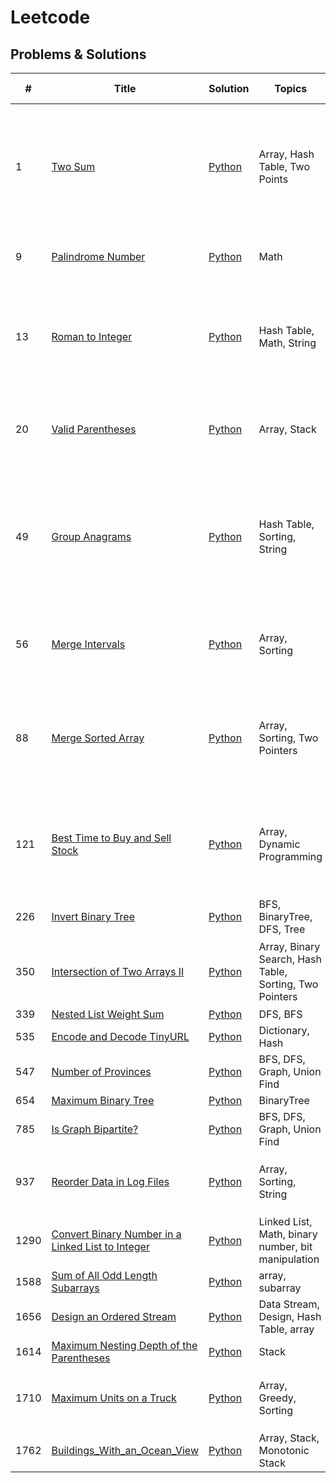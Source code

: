 # Leetcode

## Problems & Solutions

| #    | Title                                                                                                                                 | Solution                                                                                                                                            | Topics                                                  | Base Idea(One line)                                                                                                                         |
| ---- | ------------------------------------------------------------------------------------------------------------------------------------- | --------------------------------------------------------------------------------------------------------------------------------------------------- | ------------------------------------------------------- | ------------------------------------------------------------------------------------------------------------------------------------------- |
| 1    | [Two Sum](https://leetcode.com/problems/two-sum/)                                                                                     | [Python](https://github.com/joohan-lee/Algorithm-Practice/blob/main/leetcode/1_Two%20Sum.md)                                                        | Array, Hash Table, Two Points                           | 1. Hash Table을 이용하여 O(1)으로 complement를 찾을 수 있는가 <br> 2. Sort and search withTwo pointers. Time: O(n) / Space: O(n)            |
| 9    | [Palindrome Number](https://leetcode.com/problems/palindrome-number/)                                                                 | [Python](https://github.com/joohan-lee/Algorithm-Practice/blob/main/leetcode/9_Palindrome%20Number.md)                                              | Math                                                    | 1. Are numbers same when it is reversed and not?                                                                                            |
| 13   | [Roman to Integer](https://leetcode.com/problems/roman-to-integer/)                                                                   | [Python](https://github.com/joohan-lee/Algorithm-Practice/blob/main/leetcode/13_Roman%20to%20Integer.md)                                            | Hash Table, Math, String                                | 1. 뒤 숫자보다 앞 숫자가 작으면 (뒤 숫자 - 앞 숫자)를 더해주어 계산한다는 규칙 발견 <br> 2. Hash Table 사용                                 |
| 20   | [Valid Parentheses](https://leetcode.com/problems/valid-parentheses/)                                                                 | [Python](https://github.com/joohan-lee/Algorithm-Practice/blob/main/leetcode/20_Valid%20Parentheses.md)                                             | Array, Stack                                            | 1. Stack<br> 2. Replace all parentheses with '', if empty then True, else False                                                             |
| 49   | [Group Anagrams](https://leetcode.com/problems/group-anagrams/)                                                                       | [Python](https://github.com/joohan-lee/Algorithm-Practice/blob/main/leetcode/49_Group%20Anagrams.md)                                                | Hash Table, Sorting, String                             | 1. sorting each string and let them key of hash table and let strings values of hash table.<br>(즉, 그룹 별로 hash table에 array를 만든다.) |
| 56   | [Merge Intervals](https://leetcode.com/problems/merge-intervals/)                                                                     | [Python](https://github.com/joohan-lee/Algorithm-Practice/blob/main/leetcode/56_Merge%20Intervals.md)                                               | Array, Sorting                                          | 1. sort the array by start time and when merging, choose latest end time.                                                                   |
| 88   | [Merge Sorted Array](https://leetcode.com/problems/merge-sorted-array/)                                                               | [Python](https://github.com/joohan-lee/Algorithm-Practice/blob/main/leetcode/88_Merge%20Sorted%20Array.md)                                          | Array, Sorting, Two Pointers                            | 1. nums1의 m 뒷부분에 nums2를 붙이고 sort <br> 2. 뒷 부분부터 채워서 array 중간 삽입 상황을 피한다                                          |
| 121  | [Best Time to Buy and Sell Stock](https://leetcode.com/problems/best-time-to-buy-and-sell-stock/)                                     | [Python](https://github.com/joohan-lee/Algorithm-Practice/blob/main/leetcode/121_Best%20Time%20to%20Buy%20and%20Sell%20Stock.md)                    | Array, Dynamic Programming                              | 1. bottom up DP (우리의 관심사인 Max profit(=OPT)을 가지고 업데이트해주는 것이 중요.)                                                       |
| 226  | [Invert Binary Tree](https://leetcode.com/problems/invert-binary-tree/)                                                               | [Python](https://github.com/joohan-lee/Algorithm-Practice/blob/main/leetcode/226_Invert%20Binary%20Tree.md)                                         | BFS, BinaryTree, DFS, Tree                              |                                                                                                                                             |
| 350  | [Intersection of Two Arrays II](https://leetcode.com/problems/intersection-of-two-arrays-ii/)                                         | [Python](https://github.com/joohan-lee/Algorithm-Practice/blob/main/leetcode/350_Intersection%20of%20Two%20Arrays%20II.md)                          | Array, Binary Search, Hash Table, Sorting, Two Pointers | 1. Dictionary(Hash Map)을 이용하여 intersection search                                                                                      |
| 339  | [Nested List Weight Sum](https://leetcode.com/problems/nested-list-weight-sum/)                                                       | [Python](https://github.com/joohan-lee/Algorithm-Practice/blob/main/leetcode/339_Nested%20List%20Weight%20Sum.md)                                   | DFS, BFS                                                |
| 535  | [Encode and Decode TinyURL](https://leetcode.com/problems/encode-and-decode-tinyurl/)                                                 | [Python](https://github.com/joohan-lee/Algorithm-Practice/blob/main/leetcode/535_Encode%20and%20Decode%20TinyURL.md)                                | Dictionary, Hash                                        |
| 547  | [Number of Provinces](https://leetcode.com/problems/number-of-provinces/)                                                             | [Python](https://github.com/joohan-lee/Algorithm-Practice/blob/main/leetcode/547_Number%20of%20Provinces.md)                                        | BFS, DFS, Graph, Union Find                             |
| 654  | [Maximum Binary Tree](https://leetcode.com/problems/maximum-binary-tree/)                                                             | [Python](https://github.com/joohan-lee/Algorithm-Practice/blob/main/leetcode/654_Maximum%20Binary%20Tree.md)                                        | BinaryTree                                              |
| 785  | [Is Graph Bipartite?](https://leetcode.com/problems/is-graph-bipartite/)                                                              | [Python](https://github.com/joohan-lee/Algorithm-Practice/blob/main/leetcode/785_Is%20Graph%20Bipartite.md)                                         | BFS, DFS, Graph, Union Find                             |
| 937  | [Reorder Data in Log Files](https://leetcode.com/problems/reorder-data-in-log-files/)                                                 | [Python](https://github.com/joohan-lee/Algorithm-Practice/blob/main/leetcode/937_Reorder%20Data%20in%20Log%20Files.md)                              | Array, Sorting, String                                  | 1. Sorting을 직접 구현<br> 2. 사용자 정의 정렬(custom sort)                                                                                 |
| 1290 | [Convert Binary Number in a Linked List to Integer](https://leetcode.com/problems/convert-binary-number-in-a-linked-list-to-integer/) | [Python](https://github.com/joohan-lee/Algorithm-Practice/blob/main/leetcode/1290_Convert%20Binary%20Number%20in%20a%20Linked%20List%20to%20Int.md) | Linked List, Math, binary number, bit manipulation      |
| 1588 | [Sum of All Odd Length Subarrays](https://leetcode.com/problems/sum-of-all-odd-length-subarrays/)                                     | [Python](https://github.com/joohan-lee/Algorithm-Practice/blob/main/leetcode/1588_Sum%20of%20All%20Odd%20Length%20Subarrays.md)                     | array, subarray                                         |
| 1656 | [Design an Ordered Stream](https://leetcode.com/problems/design-an-ordered-stream/)                                                   | [Python](https://github.com/joohan-lee/Algorithm-Practice/blob/main/leetcode/1656_Design%20an%20Ordered%20Stream.md)                                | Data Stream, Design, Hash Table, array                  |
| 1614 | [Maximum Nesting Depth of the Parentheses](https://leetcode.com/problems/maximum-nesting-depth-of-the-parentheses/)                   | [Python](https://github.com/joohan-lee/Algorithm-Practice/blob/main/leetcode/1614_Maximum%20Nesting%20Depth%20of%20the%20Parentheses.md)            | Stack                                                   |
| 1710 | [Maximum Units on a Truck](https://leetcode.com/problems/maximum-units-on-a-truck/)                                                   | [Python](https://github.com/joohan-lee/Algorithm-Practice/blob/main/leetcode/1710_Maximum%20Units%20on%20a%20Truck.md)                              | Array, Greedy, Sorting                                  | 1.리스트 두번째 값을 기준으로 정렬 후 greedy로 채워나가기.                                                                                  |
| 1762 | [Buildings_With_an_Ocean_View](https://leetcode.com/problems/buildings-with-an-ocean-view/)                                           | [Python](https://github.com/joohan-lee/Algorithm-Practice/blob/main/leetcode/1762_Buildings_With_an_Ocean_View.ipynb)                               | Array, Stack, Monotonic Stack                           |
